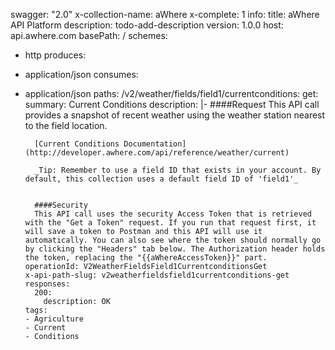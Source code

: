 swagger: "2.0"
x-collection-name: aWhere
x-complete: 1
info:
  title: aWhere API Platform
  description: todo-add-description
  version: 1.0.0
host: api.awhere.com
basePath: /
schemes:
- http
produces:
- application/json
consumes:
- application/json
paths:
  /v2/weather/fields/field1/currentconditions:
    get:
      summary: Current Conditions
      description: |-
        ####Request
        This API call provides a snapshot of recent weather using the weather station nearest to the field location.

        [Current Conditions Documentation](http://developer.awhere.com/api/reference/weather/current)

        _Tip: Remember to use a field ID that exists in your account. By default, this collection uses a default field ID of 'field1'_


        ####Security
        This API call uses the security Access Token that is retrieved with the "Get a Token" request. If you run that request first, it will save a token to Postman and this API will use it automatically. You can also see where the token should normally go by clicking the "Headers" tab below. The Authorization header holds the token, replacing the "{{aWhereAccessToken}}" part.
      operationId: V2WeatherFieldsField1CurrentconditionsGet
      x-api-path-slug: v2weatherfieldsfield1currentconditions-get
      responses:
        200:
          description: OK
      tags:
      - Agriculture
      - Current
      - Conditions